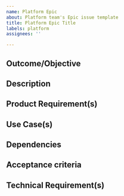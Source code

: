 ```yaml
---
name: Platform Epic
about: Platform team's Epic issue template
title: Platform Epic Title
labels: platform
assignees: ''

---
```


## Outcome/Objective 

## Description 

## Product Requirement(s) 

## Use Case(s)

## Dependencies

## Acceptance criteria  

## Technical Requirement(s)
<!---
- Architecture: What existing patterns and frameworks will be used for this work? What new ones will be added? What additional libraries need to be used?
- Data model: What changes are there to the data model, and how will those changes be implemented (i.e. requires migration)?
- APIs: What existing services are involved? What new ones will be added?
- Technical Constraint(s) 
- Integrations: What integrations are involved?
-->
